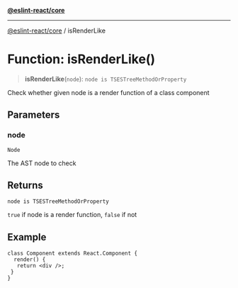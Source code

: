 [**@eslint-react/core**](../README.md)

***

[@eslint-react/core](../README.md) / isRenderLike

# Function: isRenderLike()

> **isRenderLike**(`node`): `node is TSESTreeMethodOrProperty`

Check whether given node is a render function of a class component

## Parameters

### node

`Node`

The AST node to check

## Returns

`node is TSESTreeMethodOrProperty`

`true` if node is a render function, `false` if not

## Example

```tsx
class Component extends React.Component {
  render() {
   return <div />;
 }
}
```
